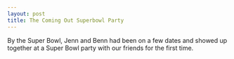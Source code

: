 ```yaml
---
layout: post
title: The Coming Out Superbowl Party
---
```


By the Super Bowl, Jenn and Benn had been on a few dates and showed up together at a Super Bowl party with our friends for the first time.
